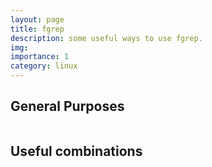 ```yaml
---
layout: page
title: fgrep
description: some useful ways to use fgrep.
img: 
importance: 1
category: linux
---
```


## General Purposes

~~~ shell
~~~

## Useful combinations

~~~ shell
~~~
